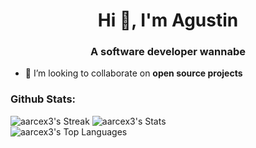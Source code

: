 <h1 align="center">Hi 👋, I'm Agustin</h1>
<h3 align="center">A software developer wannabe </h3>


- 👯 I’m looking to collaborate on **open source projects**

<h3 align="left">Github Stats:</h3>

![aarcex3's Streak](https://github-readme-streak-stats.herokuapp.com/?user=aarcex3&theme=vue-dark&hide_border=true)
![aarcex3's Stats](https://github-readme-stats.vercel.app/api?username=aarcex3&theme=vue-dark&show_icons=true&hide_border=true&count_private=true)\
![aarcex3's Top Languages](https://github-readme-stats.vercel.app/api/top-langs/?username=aarcex3&theme=vue-dark&show_icons=true&hide_border=true&layout=compact)

